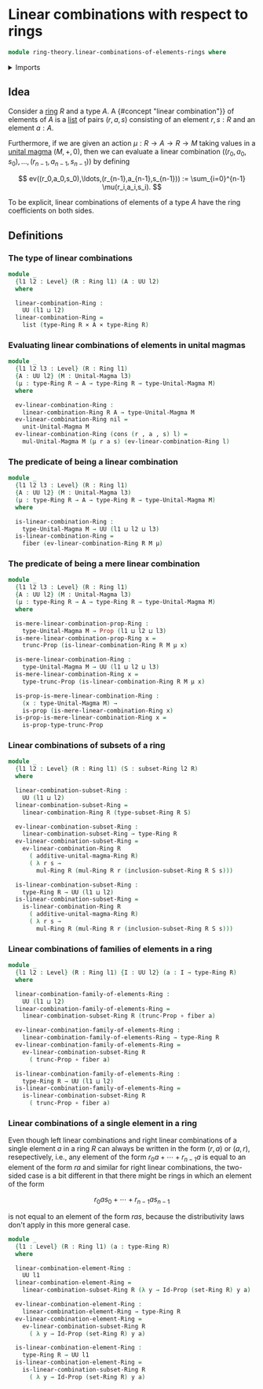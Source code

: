 # Linear combinations with respect to rings

```agda
module ring-theory.linear-combinations-of-elements-rings where
```

<details><summary>Imports</summary>

```agda
open import foundation.cartesian-product-types
open import foundation.dependent-pair-types
open import foundation.fibers-of-maps
open import foundation.function-types
open import foundation.propositional-truncations
open import foundation.propositions
open import foundation.sets
open import foundation.universe-levels

open import lists.lists

open import ring-theory.rings
open import ring-theory.subsets-rings

open import structured-types.magmas
```

</details>

## Idea

Consider a [ring](ring-theory.rings.md) $R$ and a type $A$. A {#concept "linear
combination"}} of elements of $A$ is a [list](lists.lists.md) of pairs $(r,a,s)$
consisting of an element $r,s:R$ and an element $a:A$.

Furthermore, if we are given an action $\mu : R \to A \to R \to M$ taking values
in a [unital magma](structured-types.magmas.md) $(M,+,0)$, then we can evaluate
a linear combination $((r_0,a_0,s_0),\ldots,(r_{n-1},a_{n-1},s_{n-1}))$ by
defining

$$
  ev((r_0,a_0,s_0),\ldots,(r_{n-1},a_{n-1},s_{n-1})) :=
  \sum_{i=0}^{n-1} \mu(r_i,a_i,s_i).
$$

To be explicit, linear combinations of elements of a type $A$ have the ring
coefficients on both sides.

## Definitions

### The type of linear combinations

```agda
module _
  {l1 l2 : Level} (R : Ring l1) (A : UU l2)
  where

  linear-combination-Ring :
    UU (l1 ⊔ l2)
  linear-combination-Ring =
    list (type-Ring R × A × type-Ring R)
```

### Evaluating linear combinations of elements in unital magmas

```agda
module _
  {l1 l2 l3 : Level} (R : Ring l1)
  {A : UU l2} (M : Unital-Magma l3)
  (μ : type-Ring R → A → type-Ring R → type-Unital-Magma M)
  where

  ev-linear-combination-Ring :
    linear-combination-Ring R A → type-Unital-Magma M
  ev-linear-combination-Ring nil =
    unit-Unital-Magma M
  ev-linear-combination-Ring (cons (r , a , s) l) =
    mul-Unital-Magma M (μ r a s) (ev-linear-combination-Ring l)
```

### The predicate of being a linear combination

```agda
module _
  {l1 l2 l3 : Level} (R : Ring l1)
  {A : UU l2} (M : Unital-Magma l3)
  (μ : type-Ring R → A → type-Ring R → type-Unital-Magma M)
  where

  is-linear-combination-Ring :
    type-Unital-Magma M → UU (l1 ⊔ l2 ⊔ l3)
  is-linear-combination-Ring =
    fiber (ev-linear-combination-Ring R M μ)
```

### The predicate of being a mere linear combination

```agda
module _
  {l1 l2 l3 : Level} (R : Ring l1)
  {A : UU l2} (M : Unital-Magma l3)
  (μ : type-Ring R → A → type-Ring R → type-Unital-Magma M)
  where

  is-mere-linear-combination-prop-Ring :
    type-Unital-Magma M → Prop (l1 ⊔ l2 ⊔ l3)
  is-mere-linear-combination-prop-Ring x =
    trunc-Prop (is-linear-combination-Ring R M μ x)

  is-mere-linear-combination-Ring :
    type-Unital-Magma M → UU (l1 ⊔ l2 ⊔ l3)
  is-mere-linear-combination-Ring x =
    type-trunc-Prop (is-linear-combination-Ring R M μ x)

  is-prop-is-mere-linear-combination-Ring :
    (x : type-Unital-Magma M) →
    is-prop (is-mere-linear-combination-Ring x)
  is-prop-is-mere-linear-combination-Ring x =
    is-prop-type-trunc-Prop
```

### Linear combinations of subsets of a ring

```agda
module _
  {l1 l2 : Level} (R : Ring l1) (S : subset-Ring l2 R)
  where

  linear-combination-subset-Ring :
    UU (l1 ⊔ l2)
  linear-combination-subset-Ring =
    linear-combination-Ring R (type-subset-Ring R S)

  ev-linear-combination-subset-Ring :
    linear-combination-subset-Ring → type-Ring R
  ev-linear-combination-subset-Ring =
    ev-linear-combination-Ring R
      ( additive-unital-magma-Ring R)
      ( λ r s →
        mul-Ring R (mul-Ring R r (inclusion-subset-Ring R S s)))

  is-linear-combination-subset-Ring :
    type-Ring R → UU (l1 ⊔ l2)
  is-linear-combination-subset-Ring =
    is-linear-combination-Ring R
      ( additive-unital-magma-Ring R)
      ( λ r s →
        mul-Ring R (mul-Ring R r (inclusion-subset-Ring R S s)))
```

### Linear combinations of families of elements in a ring

```agda
module _
  {l1 l2 : Level} (R : Ring l1) {I : UU l2} (a : I → type-Ring R)
  where

  linear-combination-family-of-elements-Ring :
    UU (l1 ⊔ l2)
  linear-combination-family-of-elements-Ring =
    linear-combination-subset-Ring R (trunc-Prop ∘ fiber a)

  ev-linear-combination-family-of-elements-Ring :
    linear-combination-family-of-elements-Ring → type-Ring R
  ev-linear-combination-family-of-elements-Ring =
    ev-linear-combination-subset-Ring R
      ( trunc-Prop ∘ fiber a)

  is-linear-combination-family-of-elements-Ring :
    type-Ring R → UU (l1 ⊔ l2)
  is-linear-combination-family-of-elements-Ring =
    is-linear-combination-subset-Ring R
      ( trunc-Prop ∘ fiber a)
```

### Linear combinations of a single element in a ring

Even though left linear combinations and right linear combinations of a single
element $a$ in a ring $R$ can always be written in the form $(r,a)$ or $(a,r)$,
resepectively, i.e., any element of the form $r_0a + \cdots + r_{n-1}a$ is equal
to an element of the form $ra$ and similar for right linear combinations, the
two-sided case is a bit different in that there might be rings in which an
element of the form

$$
  r_0as_0 + \cdots + r_{n-1}as_{n-1}
$$

is not equal to an element of the form $ras$, because the distributivity laws
don't apply in this more general case.

```agda
module _
  {l1 : Level} (R : Ring l1) (a : type-Ring R)
  where

  linear-combination-element-Ring :
    UU l1
  linear-combination-element-Ring =
    linear-combination-subset-Ring R (λ y → Id-Prop (set-Ring R) y a)

  ev-linear-combination-element-Ring :
    linear-combination-element-Ring → type-Ring R
  ev-linear-combination-element-Ring =
    ev-linear-combination-subset-Ring R
      ( λ y → Id-Prop (set-Ring R) y a)

  is-linear-combination-element-Ring :
    type-Ring R → UU l1
  is-linear-combination-element-Ring =
    is-linear-combination-subset-Ring R
      ( λ y → Id-Prop (set-Ring R) y a)
```
